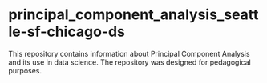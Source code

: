 # principal_component_analysis_seattle-sf-chicago-ds

This repository contains information about Principal Component Analysis and its use in data science. The repository was designed for pedagogical purposes.
